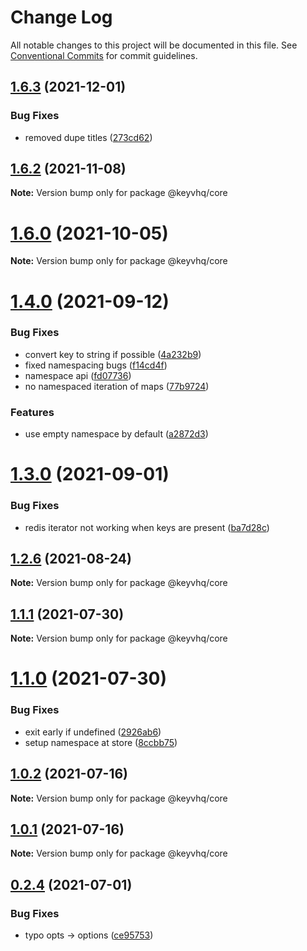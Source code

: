 # Change Log

All notable changes to this project will be documented in this file.
See [Conventional Commits](https://conventionalcommits.org) for commit guidelines.

## [1.6.3](https://github.com/microlinkhq/keyv/compare/v1.6.2...v1.6.3) (2021-12-01)


### Bug Fixes

* removed dupe titles ([273cd62](https://github.com/microlinkhq/keyv/commit/273cd6218417b9e131ad5393deb884ab1aaec7fa))





## [1.6.2](https://github.com/microlinkhq/keyv/compare/v1.6.1...v1.6.2) (2021-11-08)

**Note:** Version bump only for package @keyvhq/core

# [1.6.0](https://github.com/microlinkhq/keyv/compare/v1.5.2...v1.6.0) (2021-10-05)

**Note:** Version bump only for package @keyvhq/core

# [1.4.0](https://github.com/microlinkhq/keyv/compare/v1.3.0...v1.4.0) (2021-09-12)

### Bug Fixes

- convert key to string if possible ([4a232b9](https://github.com/microlinkhq/keyv/commit/4a232b95ee8e056eab1abc59c0d5275f7250349c))
- fixed namespacing bugs ([f14cd4f](https://github.com/microlinkhq/keyv/commit/f14cd4f1651fc866e96785dff0f33f807a1b8493))
- namespace api ([fd07736](https://github.com/microlinkhq/keyv/commit/fd07736aee52c9bde9a81f075faa85c39d72cc51))
- no namespaced iteration of maps ([77b9724](https://github.com/microlinkhq/keyv/commit/77b9724fe4169331ed09539236729237d7c7cefa))

### Features

- use empty namespace by default ([a2872d3](https://github.com/microlinkhq/keyv/commit/a2872d3ec5ee3cb6445fc97bd129505d43e90c0e))

# [1.3.0](https://github.com/microlinkhq/keyv/compare/v1.2.7...v1.3.0) (2021-09-01)

### Bug Fixes

- redis iterator not working when keys are present ([ba7d28c](https://github.com/microlinkhq/keyv/commit/ba7d28cde0fe86e305f7db125d12629938fc5a70))

## [1.2.6](https://github.com/microlinkhq/keyv/compare/v1.2.5...v1.2.6) (2021-08-24)

**Note:** Version bump only for package @keyvhq/core

## [1.1.1](https://github.com/microlinkhq/keyv/compare/v1.1.0...v1.1.1) (2021-07-30)

**Note:** Version bump only for package @keyvhq/core

# [1.1.0](https://github.com/microlinkhq/keyv/compare/v1.0.2...v1.1.0) (2021-07-30)

### Bug Fixes

- exit early if undefined ([2926ab6](https://github.com/microlinkhq/keyv/commit/2926ab697e2f6bf866743e8d31e4a42bc10d2cd2))
- setup namespace at store ([8ccbb75](https://github.com/microlinkhq/keyv/commit/8ccbb7533d011fd11a3ffda96e3fe6854fa3e2b8))

## [1.0.2](https://github.com/microlinkhq/keyv/compare/v1.0.1...v1.0.2) (2021-07-16)

**Note:** Version bump only for package @keyvhq/core

## [1.0.1](https://github.com/microlinkhq/keyv/compare/v1.0.0...v1.0.1) (2021-07-16)

**Note:** Version bump only for package @keyvhq/core

## [0.2.4](https://github.com/microlinkhq/keyv/compare/v0.2.0...v0.2.4) (2021-07-01)

### Bug Fixes

- typo opts -> options ([ce95753](https://github.com/microlinkhq/keyv/commit/ce957538f2881a0c31397a4f87b74efa081880b0))
